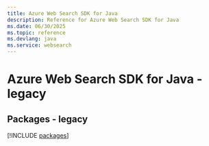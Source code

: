 ```yaml
---
title: Azure Web Search SDK for Java
description: Reference for Azure Web Search SDK for Java
ms.date: 06/30/2025
ms.topic: reference
ms.devlang: java
ms.service: websearch
---
```

# Azure Web Search SDK for Java - legacy
## Packages - legacy
[!INCLUDE [packages](web-search-index.md)]